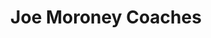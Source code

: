 ---
title: "Joe Moroney Coaches"
address: "Oldcourt Industrial Estate, Boghall Road, Bray, Co. Wicklow"
tel: "+353 (0)27 61 466"
county: "Wicklow"
category: "Coach Hire"
type: "Content"
lat: "53.19985580444336"
lng: "-6.104969501495361"
---